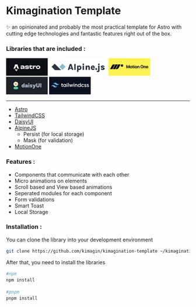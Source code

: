 # Kimagination Template

✨ an opinionated and probably the most practical template for Astro with cutting edge technologies and fantastic features right out of the box.

### Libraries that are included :

<img src="readme/astro.png" height="48">
<img src="readme/alpine.png" height="48">
<img src="readme/motion.png" height="48">
<img src="readme/daisy.png" height="48">
<img src="readme/tailwind.png" height="48">

---

- [Astro](https://astro.build/)
- [TailwindCSS](https://tailwindcss.com/)
- [DaisyUI](https://daisyui.com/)
- [AlpineJS](https://alpinejs.dev/)
  - Persist (for local storage)
  - Mask (for validation)
- [MotionOne](https://motion.dev/)

### Features :

- Components that communicate with each other
- Micro animations on elements
- Scroll based and View based animations
- Seperated modules for each component
- Form validations
- Smart Toast
- Local Storage

### Installation :

You can clone the library into your development environment

```bash
git clone https://github.com/kimagin/kimagination-template ~/kimagination-template
```

After that, you need to install the libraries

```bash
#npm
npm install

#pnpm
pnpm install
```
